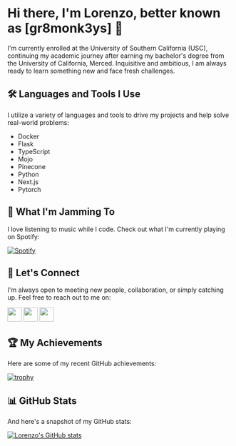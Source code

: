# Hi there, I'm Lorenzo, better known as [gr8monk3ys] 👋

I'm currently enrolled at the University of Southern California (USC), continuing my academic journey after earning my bachelor's degree from the University of California, Merced. Inquisitive and ambitious, I am always ready to learn something new and face fresh challenges.

## 🛠️ Languages and Tools I Use

I utilize a variety of languages and tools to drive my projects and help solve real-world problems:

- Docker
- Flask
- TypeScript
- Mojo
- Pinecone
- Python
- Next.js
- Pytorch

## 🎵 What I'm Jamming To

I love listening to music while I code. Check out what I'm currently playing on Spotify:

[![Spotify](https://novatorem-gr8monk3ys.vercel.app/api/spotify)](https://open.spotify.com/user/gr8monk3ys)

## 🤝 Let's Connect

I'm always open to meeting new people, collaboration, or simply catching up. Feel free to reach out to me on:

[<img height="32" width="32" src="https://cdn.jsdelivr.net/npm/simple-icons@v4/icons/linkedin.svg" />][linkedin]
[<img height="32" width="32" src="https://cdn.jsdelivr.net/npm/simple-icons@v4/icons/twitter.svg" />][twitter]
[<img height="32" width="32" src="https://cdn.jsdelivr.net/npm/simple-icons@v4/icons/instagram.svg" />][instagram]

## 🏆 My Achievements

Here are some of my recent GitHub achievements:

[![trophy](https://github-profile-trophy.vercel.app/?username=gr8monk3ys&theme=onedark)](https://github.com/gr8monk3ys/github-profile-trophy)

## 📊 GitHub Stats

And here's a snapshot of my GitHub stats:

[![Lorenzo's GitHub stats](https://github-readme-stats.vercel.app/api?username=gr8monk3ys&show_icons=true&theme=radical&count_private=true&include_all_commits=true&hide=stars)](https://github.com/anuraghazra/github-readme-stats)

[twitter]: https://twitter.com/gr8monk3ys
[instagram]: https://instagram.com/lorenzo.scaturchio
[linkedin]: https://www.linkedin.com/in/lorenzo-scaturchio-62203b160/
